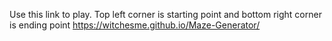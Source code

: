 Use this link to play. Top left corner is starting point and bottom right corner is ending point
https://witchesme.github.io/Maze-Generator/
